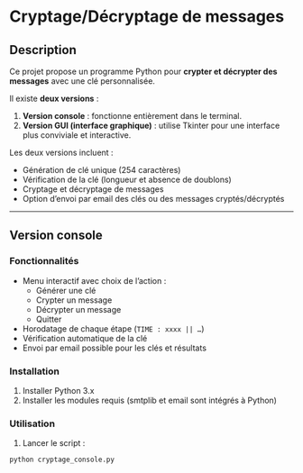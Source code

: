 # Cryptage/Décryptage de messages

## Description

Ce projet propose un programme Python pour **crypter et décrypter des messages** avec une clé personnalisée.  

Il existe **deux versions** :  

1. **Version console** : fonctionne entièrement dans le terminal.  
2. **Version GUI (interface graphique)** : utilise Tkinter pour une interface plus conviviale et interactive.  

Les deux versions incluent :  
- Génération de clé unique (254 caractères)  
- Vérification de la clé (longueur et absence de doublons)  
- Cryptage et décryptage de messages  
- Option d’envoi par email des clés ou des messages cryptés/décryptés  

---

## Version console

### Fonctionnalités
- Menu interactif avec choix de l’action :  
  - Générer une clé  
  - Crypter un message  
  - Décrypter un message  
  - Quitter  
- Horodatage de chaque étape (`TIME : xxxx || …`)  
- Vérification automatique de la clé  
- Envoi par email possible pour les clés et résultats  

### Installation
1. Installer Python 3.x  
2. Installer les modules requis (smtplib et email sont intégrés à Python)  

### Utilisation
1. Lancer le script :  
```bash
python cryptage_console.py
